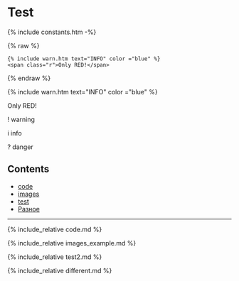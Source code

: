 # Test

{% include constants.htm -%}

{% raw %}
```
{% include warn.htm text="INFO" color ="blue" %}
<span class="r">Only RED!</span>
```
{% endraw %}

{% include warn.htm text="INFO" color ="blue" %}

<span class="r">Only RED!</span>

<span class="warn">!</span> warning

<span class="info">i</span> info

<span class="dang">?</span> danger

## Contents

- [code](#code)
- [images](#images)
- [test](#test2)
- [Разное](#разное)

---

<a name="code"></a>
{% include_relative code.md %}

<a name="images"></a>
{% include_relative images_example.md %}

<a name="test2"></a>
{% include_relative test2.md %}


{% include_relative different.md %}


